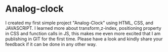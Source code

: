 # Analog-clock
I created my first simple project "Analog-Clock" using HTML, CSS, and JAVASCRIPT. I learned more about transform,z-index, positioning property in CSS and function calls in JS,
this makes me even more excited that I am publishing in GIT for the first time. Please have a look and kindly share your feedback if it can be done in any other way.
